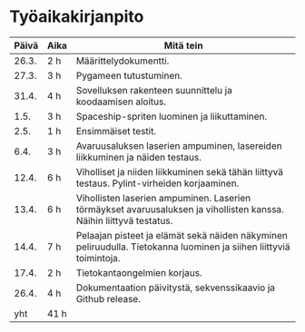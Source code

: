 # Työaikakirjanpito
| Päivä | Aika | Mitä tein |
|---|---|---|
| 26.3. | 2 h | Määrittelydokumentti. |
| 27.3. | 3 h | Pygameen tutustuminen. |
| 31.4. | 4 h | Sovelluksen rakenteen suunnittelu ja koodaamisen aloitus. |
| 1.5. | 3 h | Spaceship-spriten luominen ja liikuttaminen. |
| 2.5. | 1 h | Ensimmäiset testit. |
| 6.4. | 3 h | Avaruusaluksen laserien ampuminen, lasereiden liikkuminen ja näiden testaus. |
| 12.4. | 6 h | Viholliset ja niiden liikkuminen sekä tähän liittyvä testaus. Pylint-virheiden korjaaminen. |
| 13.4. | 6 h | Vihollisten laserien ampuminen. Laserien törmäykset avaruusaluksen ja vihollisten kanssa. Näihin liittyvä testatus. |
| 14.4. | 7 h | Pelaajan pisteet ja elämät sekä näiden näkyminen peliruudulla. Tietokanna luominen ja siihen liittyviä toimintoja. |
| 17.4. | 2 h | Tietokantaongelmien korjaus. |
| 26.4. | 4 h | Dokumentaation päivitystä, sekvenssikaavio ja Github release. |
| yht | 41 h | |
